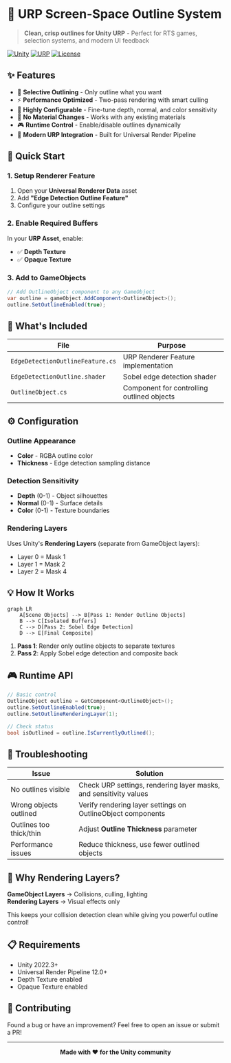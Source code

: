 # 🎯 URP Screen-Space Outline System

> **Clean, crisp outlines for Unity URP** - Perfect for RTS games, selection systems, and modern UI feedback

[![Unity](https://img.shields.io/badge/Unity-2022.3+-000000.svg?logo=unity)](https://unity.com/)
[![URP](https://img.shields.io/badge/URP-12.0+-blue.svg)](https://docs.unity3d.com/Packages/com.unity.render-pipelines.universal@latest)
[![License](https://img.shields.io/badge/License-MIT-green.svg)](LICENSE)

## ✨ Features

- 🎯 **Selective Outlining** - Only outline what you want
- ⚡ **Performance Optimized** - Two-pass rendering with smart culling
- 🎨 **Highly Configurable** - Fine-tune depth, normal, and color sensitivity
- 🔧 **No Material Changes** - Works with any existing materials
- 🎮 **Runtime Control** - Enable/disable outlines dynamically
- 🚀 **Modern URP Integration** - Built for Universal Render Pipeline

## 🚀 Quick Start

### 1. Setup Renderer Feature
1. Open your **Universal Renderer Data** asset
2. Add **"Edge Detection Outline Feature"**
3. Configure your outline settings

### 2. Enable Required Buffers
In your **URP Asset**, enable:
- ✅ **Depth Texture**
- ✅ **Opaque Texture**

### 3. Add to GameObjects
```csharp
// Add OutlineObject component to any GameObject
var outline = gameObject.AddComponent<OutlineObject>();
outline.SetOutlineEnabled(true);
```

## 📁 What's Included

| File | Purpose |
|------|---------|
| `EdgeDetectionOutlineFeature.cs` | URP Renderer Feature implementation |
| `EdgeDetectionOutline.shader` | Sobel edge detection shader |
| `OutlineObject.cs` | Component for controlling outlined objects |

## ⚙️ Configuration

### Outline Appearance
- **Color** - RGBA outline color
- **Thickness** - Edge detection sampling distance

### Detection Sensitivity
- **Depth** (0-1) - Object silhouettes
- **Normal** (0-1) - Surface details  
- **Color** (0-1) - Texture boundaries

### Rendering Layers
Uses Unity's **Rendering Layers** (separate from GameObject layers):
- Layer 0 = Mask 1
- Layer 1 = Mask 2
- Layer 2 = Mask 4

## 💡 How It Works

```mermaid
graph LR
    A[Scene Objects] --> B[Pass 1: Render Outline Objects]
    B --> C[Isolated Buffers]
    C --> D[Pass 2: Sobel Edge Detection]
    D --> E[Final Composite]
```

1. **Pass 1**: Render only outline objects to separate textures
2. **Pass 2**: Apply Sobel edge detection and composite back

## 🎮 Runtime API

```csharp
// Basic control
OutlineObject outline = GetComponent<OutlineObject>();
outline.SetOutlineEnabled(true);
outline.SetOutlineRenderingLayer(1);

// Check status
bool isOutlined = outline.IsCurrentlyOutlined();
```

## 🔧 Troubleshooting

| Issue | Solution |
|-------|----------|
| No outlines visible | Check URP settings, rendering layer masks, and sensitivity values |
| Wrong objects outlined | Verify rendering layer settings on OutlineObject components |
| Outlines too thick/thin | Adjust **Outline Thickness** parameter |
| Performance issues | Reduce thickness, use fewer outlined objects |

## 🎯 Why Rendering Layers?

**GameObject Layers** → Collisions, culling, lighting  
**Rendering Layers** → Visual effects only

This keeps your collision detection clean while giving you powerful outline control!

## 📋 Requirements

- Unity 2022.3+
- Universal Render Pipeline 12.0+
- Depth Texture enabled
- Opaque Texture enabled

## 🤝 Contributing

Found a bug or have an improvement? Feel free to open an issue or submit a PR!

---

<div align="center">
  <strong>Made with ❤️ for the Unity community</strong>
</div> 
